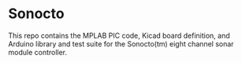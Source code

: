 # Sonocto

This repo contains the MPLAB PIC code, Kicad board definition, and Arduino library and test suite for the Sonocto(tm) eight channel sonar module controller.
